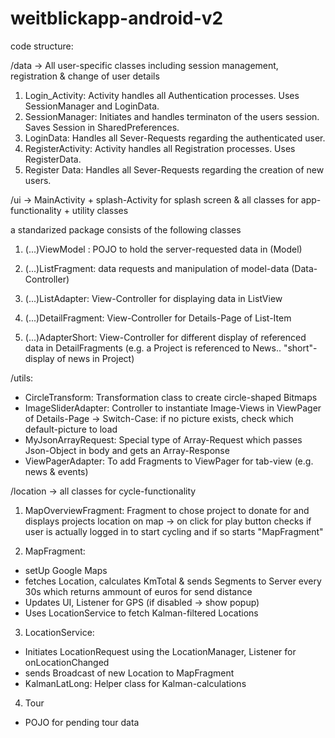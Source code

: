 # weitblickapp-android-v2


code structure: 


/data -> All user-specific classes including session management, registration & change of user details

1. Login_Activity:   Activity handles all Authentication processes. Uses SessionManager and LoginData.
2. SessionManager:   Initiates and handles terminaton of the users session. Saves Session in SharedPreferences.
3. LoginData:        Handles all Sever-Requests regarding the authenticated user.
4. RegisterActivity: Activity handles all Registration processes. Uses RegisterData.
5. Register Data:    Handles all Sever-Requests regarding the creation of new users.

/ui -> MainActivity + splash-Activity for splash screen & all classes for app-functionality + utility classes  


a standarized package consists of the following classes

1. (...)ViewModel : POJO to hold the server-requested data in (Model)
2. (...)ListFragment: data requests and manipulation of model-data (Data-Controller)
3. (...)ListAdapter: View-Controller for displaying data in ListView

4. (...)DetailFragment: View-Controller for Details-Page of List-Item
5. (...)AdapterShort: View-Controller for different display of referenced data in DetailFragments (e.g. a Project is referenced to News.. "short"-display of news in Project)

/utils:

- CircleTransform: Transformation class to create circle-shaped Bitmaps
- ImageSliderAdapter: Controller to instantiate Image-Views in ViewPager of Details-Page -> Switch-Case: if no picture exists, check which default-picture to load
- MyJsonArrayRequest: Special type of Array-Request which passes Json-Object in body and gets an Array-Response
- ViewPagerAdapter: To add Fragments to ViewPager for tab-view (e.g. news & events)


/location -> all classes for cycle-functionality

1. MapOverviewFragment: Fragment to chose project to donate for and displays projects location on map
-> on click for play button checks if user is actually logged in to start cycling and if so starts "MapFragment"

2. MapFragment: 
- setUp Google Maps
- fetches Location, calculates KmTotal & sends Segments to Server every 30s which returns ammount of euros for send distance
- Updates UI, Listener for GPS (if disabled -> show popup)
- Uses LocationService to fetch Kalman-filtered Locations

3. LocationService: 
- Initiates LocationRequest using the LocationManager, Listener for onLocationChanged 
- sends Broadcast of new Location to MapFragment
- KalmanLatLong: Helper class for Kalman-calculations

4. Tour
- POJO for pending tour data





